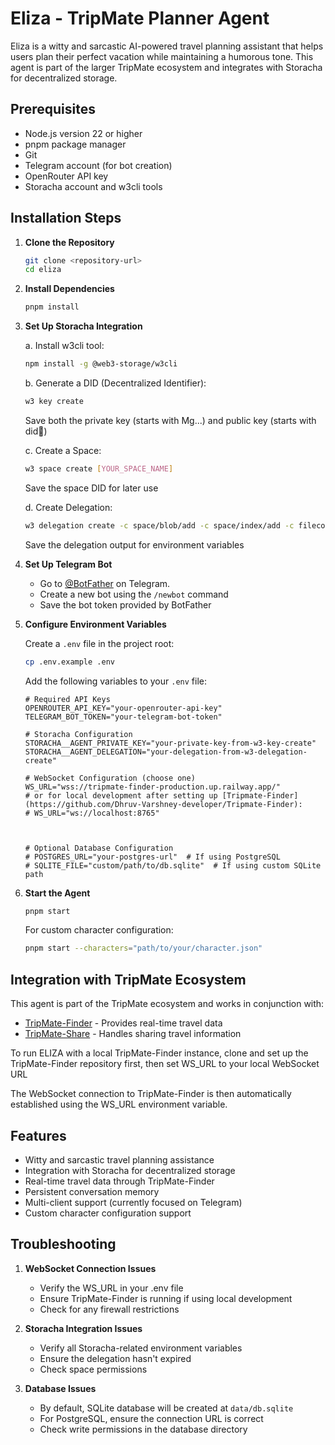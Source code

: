 # Eliza - TripMate Planner Agent

Eliza is a witty and sarcastic AI-powered travel planning assistant that helps users plan their perfect vacation while maintaining a humorous tone. This agent is part of the larger TripMate ecosystem and integrates with Storacha for decentralized storage.

## Prerequisites

- Node.js version 22 or higher
- pnpm package manager
- Git
- Telegram account (for bot creation)
- OpenRouter API key
- Storacha account and w3cli tools

## Installation Steps

1. **Clone the Repository**

   ```bash
   git clone <repository-url>
   cd eliza
   ```

2. **Install Dependencies**

   ```bash
   pnpm install
   ```

3. **Set Up Storacha Integration**

   a. Install w3cli tool:

   ```bash
   npm install -g @web3-storage/w3cli
   ```

   b. Generate a DID (Decentralized Identifier):

   ```bash
   w3 key create
   ```

   Save both the private key (starts with Mg...) and public key (starts with did:key:)

   c. Create a Space:

   ```bash
   w3 space create [YOUR_SPACE_NAME]
   ```

   Save the space DID for later use

   d. Create Delegation:

   ```bash
   w3 delegation create -c space/blob/add -c space/index/add -c filecoin/offer -c upload/add <YOUR_AGENT_DID> --base64
   ```

   Save the delegation output for environment variables

4. **Set Up Telegram Bot**

   - Go to [@BotFather](https://t.me/botfather) on Telegram.
   - Create a new bot using the `/newbot` command
   - Save the bot token provided by BotFather

5. **Configure Environment Variables**

   Create a `.env` file in the project root:

   ```bash
   cp .env.example .env
   ```

   Add the following variables to your `.env` file:

   ```
   # Required API Keys
   OPENROUTER_API_KEY="your-openrouter-api-key"
   TELEGRAM_BOT_TOKEN="your-telegram-bot-token"

   # Storacha Configuration
   STORACHA__AGENT_PRIVATE_KEY="your-private-key-from-w3-key-create"
   STORACHA__AGENT_DELEGATION="your-delegation-from-w3-delegation-create"

   # WebSocket Configuration (choose one)
   WS_URL="wss://tripmate-finder-production.up.railway.app/"
   # or for local development after setting up [Tripmate-Finder](https://github.com/Dhruv-Varshney-developer/Tripmate-Finder):
   # WS_URL="ws://localhost:8765"



   # Optional Database Configuration
   # POSTGRES_URL="your-postgres-url"  # If using PostgreSQL
   # SQLITE_FILE="custom/path/to/db.sqlite"  # If using custom SQLite path
   ```

6. **Start the Agent**

   ```bash
   pnpm start
   ```

   For custom character configuration:

   ```bash
   pnpm start --characters="path/to/your/character.json"
   ```

## Integration with TripMate Ecosystem

This agent is part of the TripMate ecosystem and works in conjunction with:

- [TripMate-Finder](https://github.com/Dhruv-Varshney-developer/Tripmate-Finder) - Provides real-time travel data
- [TripMate-Share](https://github.com/Dhruv-Varshney-developer/Tripmate-Share) - Handles sharing travel information

To run ELIZA with a local TripMate-Finder instance, clone and set up the TripMate-Finder repository first, then set WS_URL to your local WebSocket URL

The WebSocket connection to TripMate-Finder is then automatically established using the WS_URL environment variable.

## Features

- Witty and sarcastic travel planning assistance
- Integration with Storacha for decentralized storage
- Real-time travel data through TripMate-Finder
- Persistent conversation memory
- Multi-client support (currently focused on Telegram)
- Custom character configuration support

## Troubleshooting

1. **WebSocket Connection Issues**

   - Verify the WS_URL in your .env file
   - Ensure TripMate-Finder is running if using local development
   - Check for any firewall restrictions

2. **Storacha Integration Issues**

   - Verify all Storacha-related environment variables
   - Ensure the delegation hasn't expired
   - Check space permissions

3. **Database Issues**
   - By default, SQLite database will be created at `data/db.sqlite`
   - For PostgreSQL, ensure the connection URL is correct
   - Check write permissions in the database directory


